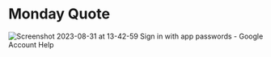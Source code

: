 # Monday Quote


![Screenshot 2023-08-31 at 13-42-59 Sign in with app passwords - Google Account Help](https://github.com/sudeepsudhevan/python-small-projects/assets/31392327/59f6f0fb-a90d-4208-99a4-912c6ef6085b)
